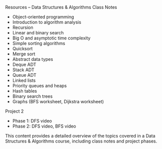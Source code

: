 Resources – Data Structures & Algorithms
Class Notes
- Object-oriented programming
- Introduction to algorithm analysis
- Recursion
- Linear and binary search
- Big O and asymptotic time complexity
- Simple sorting algorithms
- Quicksort
- Merge sort
- Abstract data types
- Deque ADT
- Stack ADT
- Queue ADT
- Linked lists
- Priority queues and heaps
- Hash tables
- Binary search trees
- Graphs (BFS worksheet, Dijkstra worksheet)

Project 2
- Phase 1: DFS video
- Phase 2: DFS video, BFS video

This content provides a detailed overview of the topics covered in a Data Structures & Algorithms course, including class notes and project phases.